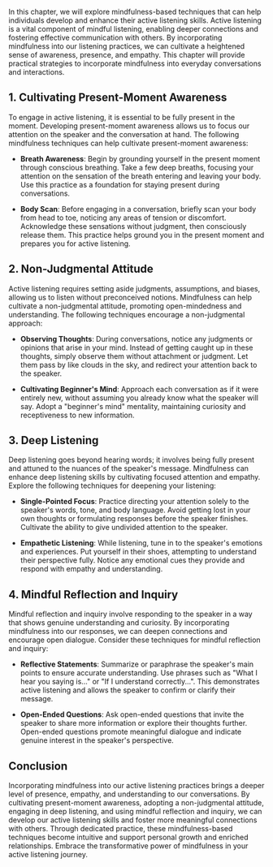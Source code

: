 
In this chapter, we will explore mindfulness-based techniques that can help individuals develop and enhance their active listening skills. Active listening is a vital component of mindful listening, enabling deeper connections and fostering effective communication with others. By incorporating mindfulness into our listening practices, we can cultivate a heightened sense of awareness, presence, and empathy. This chapter will provide practical strategies to incorporate mindfulness into everyday conversations and interactions.

**1. Cultivating Present-Moment Awareness**
-------------------------------------------

To engage in active listening, it is essential to be fully present in the moment. Developing present-moment awareness allows us to focus our attention on the speaker and the conversation at hand. The following mindfulness techniques can help cultivate present-moment awareness:

* **Breath Awareness**: Begin by grounding yourself in the present moment through conscious breathing. Take a few deep breaths, focusing your attention on the sensation of the breath entering and leaving your body. Use this practice as a foundation for staying present during conversations.

* **Body Scan**: Before engaging in a conversation, briefly scan your body from head to toe, noticing any areas of tension or discomfort. Acknowledge these sensations without judgment, then consciously release them. This practice helps ground you in the present moment and prepares you for active listening.

**2. Non-Judgmental Attitude**
------------------------------

Active listening requires setting aside judgments, assumptions, and biases, allowing us to listen without preconceived notions. Mindfulness can help cultivate a non-judgmental attitude, promoting open-mindedness and understanding. The following techniques encourage a non-judgmental approach:

* **Observing Thoughts**: During conversations, notice any judgments or opinions that arise in your mind. Instead of getting caught up in these thoughts, simply observe them without attachment or judgment. Let them pass by like clouds in the sky, and redirect your attention back to the speaker.

* **Cultivating Beginner's Mind**: Approach each conversation as if it were entirely new, without assuming you already know what the speaker will say. Adopt a "beginner's mind" mentality, maintaining curiosity and receptiveness to new information.

**3. Deep Listening**
---------------------

Deep listening goes beyond hearing words; it involves being fully present and attuned to the nuances of the speaker's message. Mindfulness can enhance deep listening skills by cultivating focused attention and empathy. Explore the following techniques for deepening your listening:

* **Single-Pointed Focus**: Practice directing your attention solely to the speaker's words, tone, and body language. Avoid getting lost in your own thoughts or formulating responses before the speaker finishes. Cultivate the ability to give undivided attention to the speaker.

* **Empathetic Listening**: While listening, tune in to the speaker's emotions and experiences. Put yourself in their shoes, attempting to understand their perspective fully. Notice any emotional cues they provide and respond with empathy and understanding.

**4. Mindful Reflection and Inquiry**
-------------------------------------

Mindful reflection and inquiry involve responding to the speaker in a way that shows genuine understanding and curiosity. By incorporating mindfulness into our responses, we can deepen connections and encourage open dialogue. Consider these techniques for mindful reflection and inquiry:

* **Reflective Statements**: Summarize or paraphrase the speaker's main points to ensure accurate understanding. Use phrases such as "What I hear you saying is..." or "If I understand correctly...". This demonstrates active listening and allows the speaker to confirm or clarify their message.

* **Open-Ended Questions**: Ask open-ended questions that invite the speaker to share more information or explore their thoughts further. Open-ended questions promote meaningful dialogue and indicate genuine interest in the speaker's perspective.

**Conclusion**
--------------

Incorporating mindfulness into our active listening practices brings a deeper level of presence, empathy, and understanding to our conversations. By cultivating present-moment awareness, adopting a non-judgmental attitude, engaging in deep listening, and using mindful reflection and inquiry, we can develop our active listening skills and foster more meaningful connections with others. Through dedicated practice, these mindfulness-based techniques become intuitive and support personal growth and enriched relationships. Embrace the transformative power of mindfulness in your active listening journey.
